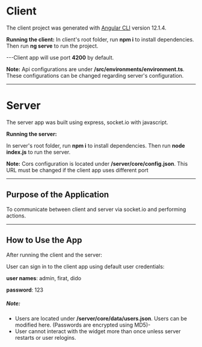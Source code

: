 # Client

The client project was generated with [Angular CLI](https://github.com/angular/angular-cli) version 12.1.4.

**Running the client:**
In client's root folder, run **npm i** to install dependencies. Then run **ng serve** to run the project.

---Client app will use port **4200** by default.

**Note:** Api configurations are under **/src/environments/environment.ts**. These configurations can be changed regarding server's configuration.

---
# Server

The server app was built using express, socket.io with javascript.

**Running the server:**

In server's root folder, run **npm i** to install dependencies. Then run **node index.js** to run the server.

**Note:** Cors configuration is located under **/server/core/config.json**. This URL must be changed if the client app uses different port

---
## Purpose of the Application

To communicate between client and server via socket.io and performing actions.

---
## How to Use the App
After running the client and the server:

User can sign in to the client app using default user credentials:

**user names**: admin, firat, dido

**password**: 123

##### **Note:** 
- Users are located under **/server/core/data/users.json**. Users can be modified here. (Passwords are encrypted using MD5)-
- User cannot interact with the widget more than once unless server restarts or user relogins. 
